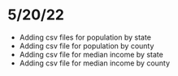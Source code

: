 # 5/20/22

- Adding csv files for population by state
- Adding csv file for population by county
- Adding csv file for median income by state
- Adding csv file for median income by county
